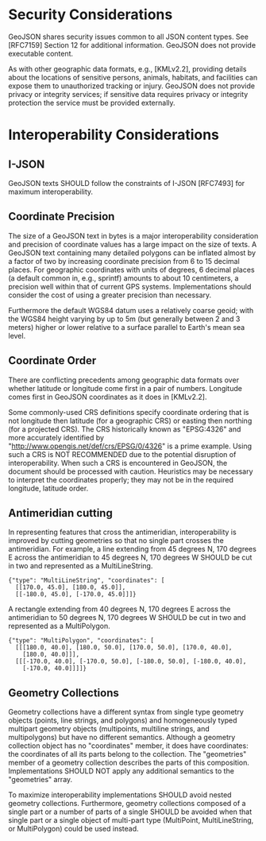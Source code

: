 # Security Considerations

GeoJSON shares security issues common to all JSON content types.  See
[RFC7159] Section 12 for additional information. GeoJSON does not
provide executable content.

As with other geographic data formats, e.g., [KMLv2.2], providing
details about the locations of sensitive persons, animals, habitats, and
facilities can expose them to unauthorized tracking or injury.  GeoJSON
does not provide privacy or integrity services; if sensitive data
requires privacy or integrity protection the service must be provided
externally.

# Interoperability Considerations

## I-JSON

GeoJSON texts SHOULD follow the constraints of I-JSON [RFC7493] for
maximum interoperability.

## Coordinate Precision

The size of a GeoJSON text in bytes is a major interoperability
consideration and precision of coordinate values has a large impact on
the size of texts.  A GeoJSON text containing many detailed polygons can
be inflated almost by a factor of two by increasing coordinate precision
from 6 to 15 decimal places. For geographic coordinates with units of
degrees, 6 decimal places (a default common in, e.g., sprintf) amounts
to about 10 centimeters, a precision well within that of current GPS
systems.  Implementations should consider the cost of using a greater
precision than necessary.

Furthermore the default WGS84 datum uses a relatively coarse geoid; with
the WGS84 height varying by up to 5m (but generally between 2 and 
3 meters) higher or lower relative to a surface parallel to Earth's mean
sea level.

## Coordinate Order

There are conflicting precedents among geographic data formats over
whether latitude or longitude come first in a pair of numbers.
Longitude comes first in GeoJSON coordinates as it does in [KMLv2.2].

Some commonly-used CRS definitions specify coordinate ordering that is
not longitude then latitude (for a geographic CRS) or easting then
northing (for a projected CRS). The CRS historically known as
"EPSG:4326" and more accurately identified by
"http://www.opengis.net/def/crs/EPSG/0/4326" is a prime example.  Using
such a CRS is NOT RECOMMENDED due to the potential disruption of
interoperability. When such a CRS is encountered in GeoJSON, the
document should be processed with caution.  Heuristics may be necessary
to interpret the coordinates properly; they may not be in the required
longitude, latitude order.

## Antimeridian cutting

In representing features that cross the antimeridian, interoperability
is improved by cutting geometries so that no single part crosses the
antimeridian. For example, a line extending from 45 degrees N, 170
degrees E across the antimeridian to 45 degrees N, 170 degrees W SHOULD
be cut in two and represented as a MultiLineString.

    {"type": "MultiLineString", "coordinates": [
      [[170.0, 45.0], [180.0, 45.0]],
      [[-180.0, 45.0], [-170.0, 45.0]]]}

A rectangle extending from 40 degrees N, 170 degrees E across the
antimeridian to 50 degrees N, 170 degrees W SHOULD be cut in two and
represented as a MultiPolygon.

    {"type": "MultiPolygon", "coordinates": [
      [[[180.0, 40.0], [180.0, 50.0], [170.0, 50.0], [170.0, 40.0],
        [180.0, 40.0]]],
      [[[-170.0, 40.0], [-170.0, 50.0], [-180.0, 50.0], [-180.0, 40.0],
        [-170.0, 40.0]]]]}

## Geometry Collections

Geometry collections have a different syntax from single type geometry
objects (points, line strings, and polygons) and homogeneously typed
multipart geometry objects (multipoints, multiline strings, and
multipolygons) but have no different semantics. Although a geometry
collection object has no "coordinates" member, it does have coordinates:
the coordinates of all its parts belong to the collection.  The
"geometries" member of a geometry collection describes the parts of this
composition. Implementations SHOULD NOT apply any additional semantics
to the "geometries" array.

To maximize interoperability implementations SHOULD avoid nested
geometry collections. Furthermore, geometry collections composed of
a single part or a number of parts of a single SHOULD be avoided when
that single part or a single object of multi-part type (MultiPoint,
MultiLineString, or MultiPolygon) could be used instead.
